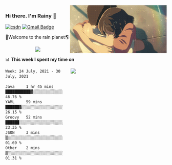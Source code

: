 <img  align='right' height="150" src="https://github.com/LikeRainDay/LikeRainDay/blob/master/pic/img_rain_1.gif?raw=true">



### Hi there. I'm Rainy :lemon:

[![csdn](https://img.shields.io/badge/-csdn-c14438?style=flat-square&logo=c&logoColor=white)](https://blog.csdn.net/qq_15807167)
[![Gmail Badge](https://img.shields.io/badge/-gmail-c14438?style=flat-square&logo=Gmail&logoColor=white&link=mailto:houshuai0816@gmail.com)](mailto:houshuai0816@gmail.com)

🚀Welcome to the rain planet🌎

<center>
<img align='center'  src="https://source.unsplash.com/random/1200x600">
</center>

📊 **This week I spent my time on**

<img align='right'   width="300" src="https://github-readme-stats.vercel.app/api?username=LikeRainDay&show_icons=true&title_color=fff&icon_color=79ff97&text_color=9f9f9f&bg_color=151515">

<!--START_SECTION:waka-->
```text
Week: 24 July, 2021 - 30 July, 2021

Java     1 hr 45 mins    ███████████▓░░░░░░░░░░░░░   46.76 % 
YAML     59 mins         ██████▓░░░░░░░░░░░░░░░░░░   26.15 % 
Groovy   52 mins         ██████░░░░░░░░░░░░░░░░░░░   23.35 % 
JSON     3 mins          ▒░░░░░░░░░░░░░░░░░░░░░░░░   01.69 % 
Other    2 mins          ▒░░░░░░░░░░░░░░░░░░░░░░░░   01.31 % 
```
<!--END_SECTION:waka-->
